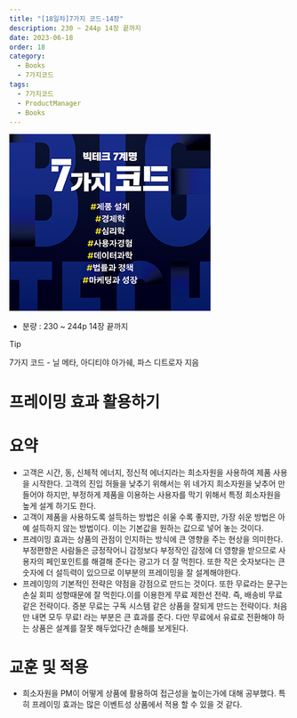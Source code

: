 ```yaml
---
title: "[18일차]7가지 코드-14장"
description: 230 ~ 244p 14장 끝까지
date: 2023-06-18
order: 18
category:
  - Books
  - 7가지코드
tags:
  - 7가지코드
  - ProductManager
  - Books
---
```

![표지](./Untitled.png)
- 분량 : 230 ~ 244p 14장 끝까지

<!-- more -->

>[!tip]
>7가지 코드 - 닐 메타, 아디티야 아가쉐, 파스 디트로자 지음


# 프레이밍 효과 활용하기

# 요약

- 고객은 시간, 동, 신체적 에너지, 정신적 에너지라는 희소자원을 사용하여 제품 사용을 시작한다. 
고객의 진입 허들을 낮추기 위해서는 위 네가지 희소자원을 낮추어 만들어야 하지만, 부정하게 제품을 이용하는 사용자를 막기 위해서 특정 희소자원을 높게 설계 하기도 한다.
- 고객이 제품을 사용하도록 설득하는 방법은 쉬울 수록 좋지만, 가장 쉬운 방법은 아예 설득하지 않는 방법이다. 이는 기본값을 원하는 값으로 넣어 놓는 것이다.
- 프레이밍 효과는 상품의 관점이 인지하는 방식에 큰 영향을 주는 현상을 의미한다. 
부정편향은 사람들은 긍정작어니 감정보다 부정작인 감정에 더 영향을 받으므로 사용자의 페인포인트를 해결해 준다는 광고가 더 잘 먹힌다. 
또한 작은 숫자보다는 큰숫자에 더 설득력이 있으므로 이부분의 프레이밍을 잘 설계해야한다.
- 프레이밍의 기본적인 전략은 약점을 강점으로 만드는 것이다. 
또한 무료라는 문구는 손실 회피 성향때문에 잘 먹힌다.이를 이용한게 무료 제한선 전략. 즉, 배송비 무료 같은 전략이다. 
증분 무료는 구독 시스템 같은 상품을 잘되게 만드는 전략이다. 처음만 내면 모두 무료! 라는 부분은 큰 효과를 준다. 
다만 무료에서 유료로 전환해야 하는 상품은 설계를 잘못 해두었다간 손해를 보게된다.

# 교훈 및 적용

- 희소자원을 PM이 어떻게 상품에 활용하여 접근성을 높이는가에 대해 공부했다. 
특히 프레이밍 효과는 많은 이벤트성 상품에서 적용 할 수 있을 것 같다.